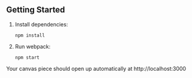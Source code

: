 ## Getting Started

1.  Install dependencies:

        npm install

2.  Run webpack:

        npm start

Your canvas piece should open up automatically at http://localhost:3000
